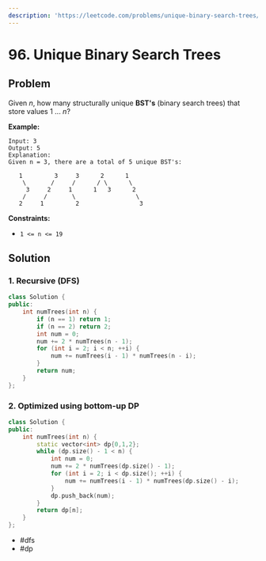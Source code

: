 ```yaml
---
description: 'https://leetcode.com/problems/unique-binary-search-trees/'
---
```


# 96. Unique Binary Search Trees

## Problem

Given _n_, how many structurally unique **BST's** \(binary search trees\) that store values 1 ... _n_?

**Example:**

```text
Input: 3
Output: 5
Explanation:
Given n = 3, there are a total of 5 unique BST's:

   1         3     3      2      1
    \       /     /      / \      \
     3     2     1      1   3      2
    /     /       \                 \
   2     1         2                 3
```

**Constraints:**

* `1 <= n <= 19`

## Solution

### 1. Recursive \(DFS\)

```cpp
class Solution {
public:
    int numTrees(int n) {
        if (n == 1) return 1;
        if (n == 2) return 2;
        int num = 0;
        num += 2 * numTrees(n - 1);
        for (int i = 2; i < n; ++i) {
            num += numTrees(i - 1) * numTrees(n - i);
        }
        return num;
    }
};
```

### 2. Optimized using bottom-up DP

```cpp
class Solution {
public:
    int numTrees(int n) {
        static vector<int> dp{0,1,2};
        while (dp.size() - 1 < n) {
            int num = 0;
            num += 2 * numTrees(dp.size() - 1);
            for (int i = 2; i < dp.size(); ++i) {
                num += numTrees(i - 1) * numTrees(dp.size() - i);
            }
            dp.push_back(num);
        }
        return dp[n];
    }
};
```

* \#dfs
* \#dp

